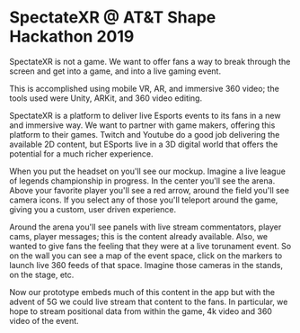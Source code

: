 # SpectateXR @ AT&T Shape Hackathon 2019

SpectateXR is not a game. We want to offer fans a way to break through the screen and get into a game, and into a live gaming event.

This is accomplished using mobile VR, AR, and immersive 360 video; the tools used were Unity, ARKit, and 360 video editing.

SpectateXR is a platform to deliver live Esports events to its fans in a new and immersive way. We want to partner with game makers, offering this platform to their games. Twitch and Youtube do a good job delivering the available 2D content, but ESports live in a 3D digital world that offers the potential for a much richer experience.

When you put the headset on you'll see our mockup. Imagine a live league of legends championship in progress. In the center you'll see the arena. Above your favorite player you'll see a red arrow, around the field you'll see camera icons. If you select any of those you'll teleport around the game, giving you a custom, user driven experience.

Around the arena you'll see panels with live stream commentators, player cams, player messages; this is the content already available. Also, we wanted to give fans the feeling that they were at a live torunament event. So on the wall you can see a map of the event space, click on the markers to launch live 360 feeds of that space. Imagine those cameras in the stands, on the stage, etc.

Now our prototype embeds much of this content in the app but with the advent of 5G we could live stream that content to the fans. In particular, we hope to stream positional data from within the game, 4k video and 360 video of the event.
